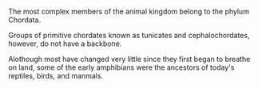 
The most complex members of the animal kingdom belong to the phylum Chordata.

Groups of primitive chordates known as tunicates and cephalochordates, however, do not have a backbone.

Alothough most have changed very little since they first began to breathe on land, some of the early amphibians were the ancestors of today's reptiles, birds, and manmals.
